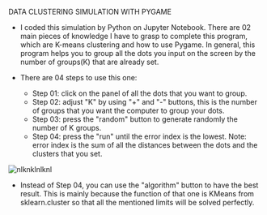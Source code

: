DATA CLUSTERING SIMULATION WITH PYGAME


- I coded this simulation by Python on Jupyter Notebook. There are 02 main pieces of knowledge I have to grasp to complete this program, which are K-means clustering and how to use Pygame. In general, this program helps you to group all the dots you input on the screen by the number of groups(K) that are already set. 

- There are 04 steps to use this one:
  + Step 01: click on the panel of all the dots that you want to group.
  + Step 02: adjust "K" by using "+" and "-" buttons, this is the number of groups that you want the computer to group your dots.
  + Step 03: press the "random" button to generate randomly the number of K groups.
  + Step 04: press the "run" until the error index is the lowest.
  Note: error index is the sum of all the distances between the dots and the clusters that you set.
  
![nlknklnlknl](https://user-images.githubusercontent.com/119811139/207110060-c8f04e49-89bc-4837-9762-3b6b738c35e3.png)

- Instead of Step 04, you can use the "algorithm" button to have the best result. This is mainly because the function of that one is KMeans from sklearn.cluster so that all the mentioned limits will be solved perfectly.

